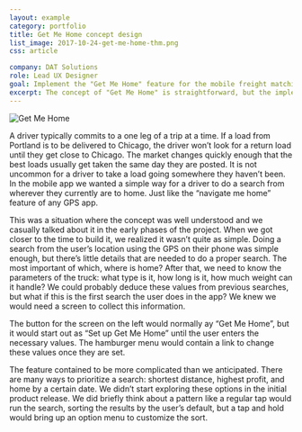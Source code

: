 ```yaml
---
layout: example
category: portfolio
title: Get Me Home concept design
list_image: 2017-10-24-get-me-home-thm.png
css: article

company: DAT Solutions
role: Lead UX Designer
goal: Implement the "Get Me Home" feature for the mobile freight matching app
excerpt: The concept of "Get Me Home" is straightforward, but the implementation continued to raise interesting quirks. 
---
```


![Get Me Home]({{site.baseurl}}/assets/images/2017-10-24-get-me-home.png)

A driver typically commits to a one leg of a trip at a time. If a load from Portland is to be delivered to Chicago, the driver won’t look for a return load until they get close to Chicago. The market changes quickly enough that the best loads usually get taken the same day they are posted. It is not uncommon for a driver to take a load going somewhere they haven’t been. In the mobile app we wanted a simple way for a driver to do a search from wherever they currently are to home. Just like the “navigate me home” feature of any GPS app. 

This was a situation where the concept was well understood and we casually talked about it in the early phases of the project. When we got closer to the time to build it, we realized it wasn’t quite as simple. Doing a search from the user’s location using the GPS on their phone was simple enough, but there’s little details that are needed to do a proper search. The most important of which, where is home? After that, we need to know the parameters of the truck: what type is it, how long is it, how much weight can it handle? We could probably deduce these values from previous searches, but what if this is the first search the user does in the app? We knew we would need a screen to collect this information. 

The button for the screen on the left would normally ay “Get Me Home”, but it would start out as “Set up Get Me Home” until the user enters the necessary values. The hamburger menu would contain a link to change these values once they are set. 

The feature contained to be more complicated than we anticipated. There are many ways to prioritize a search: shortest distance, highest profit, and home by a certain date. We didn’t start exploring these options in the initial product release. We did briefly think about a pattern like a regular tap would run the search, sorting the results by the user’s default, but a tap and hold would bring up an option menu to customize the sort. 